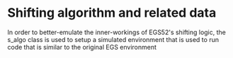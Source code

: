 # Shifting algorithm and related data

In order to better-emulate the inner-workings of EGS52's shifting logic,
the s_algo class is used to setup a simulated environment that is used
to run code that is similar to the original EGS environment